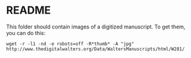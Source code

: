 README
======

This folder should contain images of a digitized manuscript.
To get them, you can do this:

`wget -r -l1 -nd -e robots=off -R*thumb* -A "jpg" http://www.thedigitalwalters.org/Data/WaltersManuscripts/html/W281/`